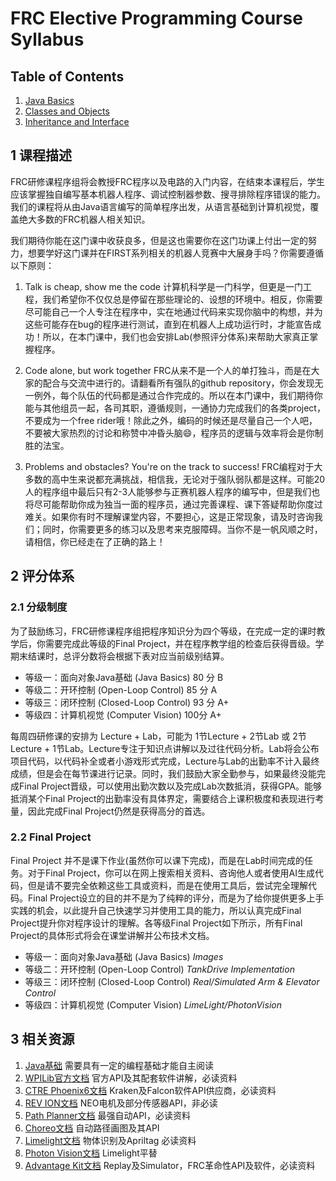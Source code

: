 # FRC Elective Programming Course Syllabus

## Table of Contents
1. [Java Basics](Lecture1/Lesson1_Intro_to_Java.md)
2. [Classes and Objects](Lecture2/Lesson2_Class_And_Objects.md)
3. [Inheritance and Interface](Lecture3/Lesson3_Inheritance_And_Interface.md)


## 1 课程描述

FRC研修课程序组将会教授FRC程序以及电路的入门内容，在结束本课程后，学生应该掌握独自编写基本机器人程序、调试控制器参数、搜寻排除程序错误的能力。我们的课程将从由Java语言编写的简单程序出发，从语言基础到计算机视觉，覆盖绝大多数的FRC机器人相关知识。

我们期待你能在这门课中收获良多，但是这也需要你在这门功课上付出一定的努力，想要学好这门课并在FIRST系列相关的机器人竞赛中大展身手吗？你需要遵循以下原则：

1. Talk is cheap, show me the code
	计算机科学是一门科学，但更是一门工程，我们希望你不仅仅总是停留在那些理论的、设想的环境中。相反，你需要尽可能自己一个人专注在程序中，实在地通过代码来实现你脑中的构想，并为这些可能存在bug的程序进行测试，直到在机器人上成功运行时，才能宣告成功！所以，在本门课中，我们也会安排Lab(参照评分体系)来帮助大家真正掌握程序。

2. Code alone, but work together
	FRC从来不是一个人的单打独斗，而是在大家的配合与交流中进行的。请翻看所有强队的github repository，你会发现无一例外，每个队伍的代码都是通过合作完成的。所以在本门课中，我们期待你能与其他组员一起，各司其职，遵循规则，一通协力完成我们的各类project，不要成为一个free rider哦！除此之外，编码的时候还是尽量自己一个人吧，不要被大家热烈的讨论和称赞中冲昏头脑😄，程序员的逻辑与效率将会是你制胜的法宝。

3. Problems and obstacles? You're on the track to success!
	FRC编程对于大多数的高中生来说都充满挑战，相信我，无论对于强队弱队都是这样。可能20人的程序组中最后只有2-3人能够参与正赛机器人程序的编写中，但是我们也将尽可能帮助你成为独当一面的程序员，通过完善课程、课下答疑帮助你度过难关。如果你有时不理解课堂内容，不要担心，这是正常现象，请及时咨询我们；同时，你需要更多的练习以及思考来克服障碍。当你不是一帆风顺之时，请相信，你已经走在了正确的路上！

## 2 评分体系

### 2.1 分级制度

为了鼓励练习，FRC研修课程序组把程序知识分为四个等级，在完成一定的课时教学后，你需要完成此等级的Final Project，并在程序教学组的检查后获得晋级。学期末结课时，总评分数将会根据下表对应当前级别结算。

+ 等级一：面向对象Java基础 (Java Basics)   80 分 B
+ 等级二：开环控制 (Open-Loop Control)     85 分 A
+ 等级三：闭环控制 (Closed-Loop Control)   93 分 A+
+ 等级四：计算机视觉 (Computer Vision)      100分 A+

每周四研修课的安排为 Lecture + Lab，可能为 1节Lecture + 2节Lab 或 2节Lecture + 1节Lab。Lecture专注于知识点讲解以及过往代码分析。Lab将会公布项目代码，以代码补全或者小游戏形式完成，Lecture与Lab的出勤率不计入最终成绩，但是会在每节课进行记录。同时，我们鼓励大家全勤参与，如果最终没能完成Final Project晋级，可以使用出勤次数以及完成Lab次数抵消，获得GPA。能够抵消某个Final Project的出勤率没有具体界定，需要结合上课积极度和表现进行考量，因此完成Final Project仍然是获得高分的首选。
### 2.2 Final Project

Final Project 并不是课下作业(虽然你可以课下完成)，而是在Lab时间完成的任务。对于Final Project，你可以在网上搜索相关资料、咨询他人或者使用AI生成代码，但是请不要完全依赖这些工具或资料，而是在使用工具后，尝试完全理解代码。Final Project设立的目的并不是为了纯粹的评分，而是为了给你提供更多上手实践的机会，以此提升自己快速学习并使用工具的能力，所以认真完成Final Project提升你对程序设计的理解。各等级Final Project如下所示，所有Final Project的具体形式将会在课堂讲解并公布技术文档。

+ 等级一：面向对象Java基础 (Java Basics)  *Images*
+ 等级二：开环控制 (Open-Loop Control)   *TankDrive Implementation*
+ 等级三：闭环控制 (Closed-Loop Control) *Real/Simulated Arm & Elevator Control*
+ 等级四：计算机视觉 (Computer Vision)    *LimeLight/PhotonVision*

## 3 相关资源

1. [Java基础](https://www.runoob.com/java/java-tutorial.html) 需要具有一定的编程基础才能自主阅读
2. [WPILib官方文档](https://docs.wpilib.org/en/stable/index.html) 官方API及其配套软件讲解，必读资料
3. [CTRE Phoenix6文档](https://v6.docs.ctr-electronics.com/en/stable/) Kraken及Falcon软件API供应商，必读资料
4. [REV ION文档](https://docs.revrobotics.com/docs/rev-ion)  NEO电机及部分传感器API，非必读
5. [Path Planner文档](https://pathplanner.dev/home.html) 最强自动API，必读资料
6. [Choreo文档](https://sleipnirgroup.github.io/Choreo/) 自动路径画图及其API
6. [Limelight文档](https://docs.limelightvision.io/docs/docs-limelight/getting-started/summary) 物体识别及Apriltag 必读资料
7. [Photon Vision文档](https://docs.photonvision.org/en/latest/) Limelight平替
8. [Advantage Kit文档](https://github.com/Mechanical-Advantage/AdvantageKit?tab=readme-ov-file) Replay及Simulator，FRC革命性API及软件，必读资料

